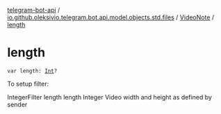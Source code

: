 [telegram-bot-api](../../index.md) / [io.github.oleksivio.telegram.bot.api.model.objects.std.files](../index.md) / [VideoNote](index.md) / [length](./length.md)

# length

`var length: `[`Int`](https://kotlinlang.org/api/latest/jvm/stdlib/kotlin/-int/index.html)`?`

To setup filter:

IntegerFilter length length Integer Video width and height as defined by sender

